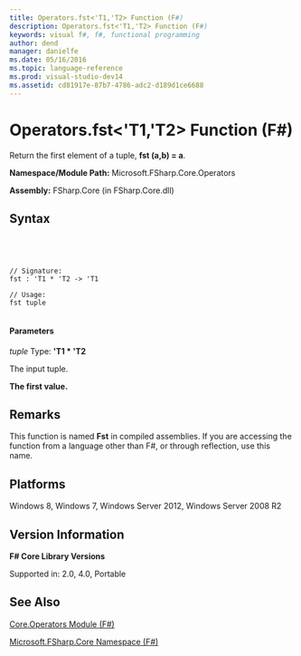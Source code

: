 ```yaml
---
title: Operators.fst<'T1,'T2> Function (F#)
description: Operators.fst<'T1,'T2> Function (F#)
keywords: visual f#, f#, functional programming
author: dend
manager: danielfe
ms.date: 05/16/2016
ms.topic: language-reference
ms.prod: visual-studio-dev14
ms.assetid: cd81917e-87b7-4786-adc2-d189d1ce6688 
---
```


# Operators.fst<'T1,'T2> Function (F#)

Return the first element of a tuple, **fst (a,b) = a**.

**Namespace/Module Path:** Microsoft.FSharp.Core.Operators

**Assembly:** FSharp.Core (in FSharp.Core.dll)


## Syntax



```




// Signature:
fst : 'T1 * 'T2 -> 'T1

// Usage:
fst tuple


```





#### Parameters
*tuple*
Type: **'T1 &#42; 'T2**


The input tuple.



**The first value.**
## Remarks
This function is named **Fst** in compiled assemblies. If you are accessing the function from a language other than F#, or through reflection, use this name.


## Platforms
Windows 8, Windows 7, Windows Server 2012, Windows Server 2008 R2


## Version Information
**F# Core Library Versions**

Supported in: 2.0, 4.0, Portable




## See Also
[Core.Operators Module &#40;F&#35;&#41;](Core.Operators-Module-%5BFSharp%5D.md)

[Microsoft.FSharp.Core Namespace &#40;F&#35;&#41;](Microsoft.FSharp.Core-Namespace-%5BFSharp%5D.md)

